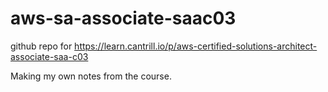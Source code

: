 # aws-sa-associate-saac03
github repo for https://learn.cantrill.io/p/aws-certified-solutions-architect-associate-saa-c03

Making my own notes from the course.
